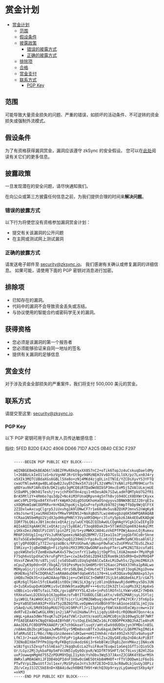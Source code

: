 # 赏金计划

- [赏金计划](https://merlin-li.github.io/zksync/security/bug#bug-bounty-program)
    - [范围](https://merlin-li.github.io/zksync/security/bug#scope)
    - [假设条件](https://merlin-li.github.io/zksync/security/bug#assumptions)
    - [披露政策](https://merlin-li.github.io/zksync/security/bug#disclosure-policy)
        - [错误的披露方式](https://merlin-li.github.io/zksync/security/bug#the-wrong-way-to-disclose)
        - [正确的披露方式](https://merlin-li.github.io/zksync/security/bug#the-right-way-to-disclose)
    - [排除项](https://merlin-li.github.io/zksync/security/bug#exclusions)
    - [合格](https://merlin-li.github.io/zksync/security/bug#eligibility)
    - [赏金支付](https://merlin-li.github.io/zksync/security/bug#bounty-payout)
    - [联系方式](https://merlin-li.github.io/zksync/security/bug#contact)
        - [PGP Key](https://merlin-li.github.io/zksync/security/bug#pgp-key)

## **范围**

可能导致大量资金损失的问题、严重的错误，如损坏的活动条件、不可逆转的资金损失或强制外流模式。

## **假设条件**

为了有资格获得漏洞赏金，漏洞应该遵守 zkSync 的安全假设。 您可以在[此处](https://github.com/matter-labs/zksync/blob/master/docs/protocol.md#assumptions)阅读有关它们的更多信息。

## **披露政策**

一旦发现潜在的安全问题，请尽快通知我们。

在向公众或第三方披露任何信息之前，为我们提供合理的时间来**解决问题**。

### **错误的披露方式**

以下行为将使您没有资格参加漏洞赏金计划：

- 提交有关该漏洞的公开问题
- 在主网或测试网上测试漏洞

### **正确的披露方式**

请发送电子邮件至 [security@zksync.io](mailto:security@zksync.io)。 我们感谢有关确认或修复漏洞的详细信息。 如果可能，请使用下面的 PGP 密钥对消息进行加密。

## **排除项**

- 已知存在的漏洞。
- 代码中的漏洞不会导致资金丢失或冻结。
- 与协议使用的智能合约或密码学无关的漏洞。

## **获得资格**

- 您必须是该漏洞的第一个报告者
- 您必须能够验证来自同一地址的签名
- 提供有关漏洞的足够信息

## **赏金支付**

对于涉及资金全部损失的严重案件，我们将支付 500,000 美元的赏金。

## **联系方式**

请提交至这里: [security@zksync.io](mailto:security@zksync.io).

### **PGP Key**

以下 PGP 密钥可用于向开发人员传达敏感信息：

指纹: 5FED B2D0 EA2C 4906 DD66 71D7 A2C5 0B40 CE3C F297

```

    -----BEGIN PGP PUBLIC KEY BLOCK-----

    mQINBGEBmQkBEAD6tlkBEZFMvR8kOgxXX857nC2+oTik6TopJz4uCskuqDaeldMy
    l+26BBzLkIeO1loS+bzVgnNFJRrGt9gv98MzNEHJVv6D7GsSLlUX/pz7Lxn0J4ry
    o5XIk3MQTCUBdaXGs6GBLl5Xe8o+zNj4MKd4zjgDLinITNlE/YZCDsXyvYS3YFTQ
    cwaUTNlawkKgw4BLaEqwB2JuyEhI9wx5X7ibjFL32sWMolYsNAlzFQzM09HCurTn
    q0DYau9kPJARcEk9/DK2iq0z3gMCQ8iRTDaOWd8IbSP3HxcEoM5j5ZVAlULmjmUE
    StDaMPLj0Kh01Tesh/j+vjchPXHT0n4zqi1+KOesAOk7SIwLadHfQMTpkU7G2fR1
    BrA5MtlzY+4Rm6o7qu3dpZ+Nc4iM3FUnaQRpvn4g5nTh8vjG94OCzX8DXWrCKyxx
    amCs9PLDYOpx84fXYv4frkWpKh2digDSUGKhoHaOSnqyyvu3BNWXBCQZJ20rqEIu
    sXOQMxWIoWCOOPRRvrHrKDA2hpoKjs3pGsProfpVRzb9702jhWpTfbDp9WjQlFtX
    2ZIDxlwAxcugClgrp5JiUxvhg2A9lDNwCF7r1e68uNv5usBZQVKPJmnvS2nWgKy8
    x9oJsnwrEjxwiRHd34UvfMkwY9RENSJ+NoXqBdS7Lwz4m6vgbzq6K56WPQARAQAB
    tCRaa1N5bmMgU2VjdXJpdHkgPHNlY3VyaXR5QHprc3luYy5pbz6JAk4EEwEKADgW
    IQRf7bLQ6ixJBt1mcdeixQtAzjzylwUCYQGZCQIbAwULCQgHAgYVCgkICwIEFgID
    AQIeAQIXgAAKCRCixQtAzjzyl5y8EAC/T3oq88Dak2b+5TlWdU2Gpm6924eAqlMt
    y1KksDezzNQUlPiCUVllpin2PIjU/S+yzMWKXJA04LoVkEPfPOWjAaavLOjRumxu
    MR6P2dVUg1InqzYVsJuRhKSpeexzNA5qO2BPM7/I2Iea1IoJPjogGbfXCo0r5kne
    KU7a5GEa9eDHxpHTsbphQe2vpQ1239mUJrFpzAvILn6jV1tawMn5pNCXbsa8l6l2
    gtlyQPdOQECy77ZJxrgzaUBcs/RPzUGhwA/qNuvpF0whaCvZuUFMVuCTEu5LZka2
    I9Rixy+3jqBeONBgb+Fiz5phbiMX33M9JQwGONFaxdvpFTerLwPK2N1T8zcufa01
    ypzkWGheScFZemBxUwXwK4x579wjsnfrY11w0p1jtDgPTnLlXUA2mom4+7MyXPg0
    F75qh6vU1pdXaCVkruFgPVtIw+ccw2AxD50iZQ943ZERom9k165dR9+QxOVMXQ4P
    VUxsFZWvK70/s8TLjsGljvSdSOa85iEUqSqh0AlCwIAxLMiDwh5s/ZgiHoIM6Xih
    oCpuZyK9p0dn+DF/XkgAZ/S91PesMye3cGm6M5r0tS26aoc2Pk6X37Hha1pRALwo
    MOHyaGjc/jjcXXxv6o55ALrOrzS0LQmLZ+EHuteCT15kmeY3kqYJ3og62KgiDvew
    dKHENvg7d7kCDQRhAZleARAA6uD6WfdqGeKV5i170+kLsxR3QGav0qGNAbxpSJyn
    iHQ8u7mQk3S+ziwN2AAopfBk1je+vCWtEGC3+DWRRfJSjLbtaBG8e6kLP3/cGA75
    qURz6glTG4nl5fcEAa6B1st0OxjVWiSLX3g/yjz8lznQb9awuRjdeHMnyx5DsJUN
    d+Iu5KxGupQvKGOMKivSvC8VWk9taaQRpRF+++6stLCDk3ZtlxiopMs3X2jAp6xG
    sOBbix1cv9BTsfaiL7XDL/gviqBPXYY5L42x6+jnPo5lROfnlLYkWrv6KZr7HD4k
    tRXeaSwxLD2EkUyb16Jpp0be/ofvBtITGUDDLCGBiaXtx/v8d52MARjsyLJSYloj
    1yiW01LfAiWHUC4z5jl2T7E7sicrlLH1M8Z6WbuqjdeaYwtfyPA2YCKr/3fn6pIo
    D+pYaBSESmhA92P+XVaf5y2BZ6Qf8LveDpWwsVGdBGh9T0raA1ooe1GESLjmIjUa
    z5AeQ/uXL5Md9I6bpMUUJYQiH19RPcFlJriI3phXyyf6Wlkk8oVEeCWyzcmw+x1V
    deRTvE2x4WIwKGLXRNjin2j1AP7vU2HaNwlPrLijqdyi68+0irRQONoH7Qonr4ca
    xWgL+pAaa3dWxf0xqK7uZFp4aTVWlr2uXtV/eaUtLmGMCU0jnjb109wg5L0F7WRT
    PfEAEQEAAYkCNgQYAQoAIBYhBF/tstDqLEkG3WZx16LFC0DOPPKXBQJhAZleAhsM
    AAoJEKLFC0DOPPKXAAEP/jK7ch9GkoaYlsuqY/aHtxEwVddUDOxjyn3FMDoln85L
    /n8AmLQb2bcpKSqpaJwMbmfEyr5MDm8xnsBTfx3u6kgaLOWfKxjLQ6PM7kgIMdi4
    bfaRRuSEI1/R6c/hNpiGnzAeeexldH1we+eH1IVmh4crdat49S2xh7Qlv9ahvgsP
    LfKl3rJ+aaX/Ok0AHzhvSfhFpPr1gAaGeaRt+rhlZsx2QyG4Ez8p2nDAcAzPiB3T
    73ENoBIX6mTPfPm1UgrRyFKBqtUzAodz66j3r6ebBlWzIRg8iZenVMAxzjINAsxN
    w1Bzfgsi5ZespfsSlmEaa7jJkqqDuEcLa2YuiFAue7Euqwz1aGeq1GfTicQioSCb
    Ur/LGyz2Mj3ykbaP8p5mFVcUN51yQy6OcpvR/W1DfRT9SHFT/bCf9ixsjB2HlZGo
    uxPJowwqmMgHd755ZzPDUM9YDgLI1yXdcYshObv3Wq537JAxnZJCGRK4Y8SwrMSh
    8WRxlaM0AGWXiJFIDD4bQPIdnF3X8w0cGWE5Otkb8mMHOT+rFTVlDODwm1zF6oIG
    PTwfVrpiZBwiUtfJol1exr/MzSPyGoJnYs3cRf2E3O+D1LbcR8w0LbjGuUy38Piz
    ZO/vCeyJ3JZC5kE8nD+XBA4idwzh0BKEfH9t+WchQ3Up9rxyzLyQamoqt5Xby4pY
    =xkM3
    -----END PGP PUBLIC KEY BLOCK-----

```

